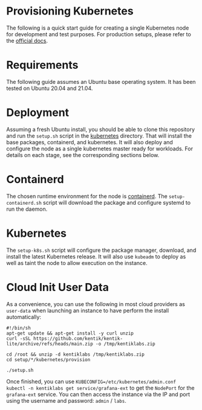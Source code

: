 # Provisioning Kubernetes
The following is a quick start guide for creating a single Kubernetes node for development
and test purposes.  For production setups, please refer to the
[official docs](https://kubernetes.io/docs/setup/production-environment/#production-cluster-setup).

# Requirements
The following guide assumes an Ubuntu base operating system.  It has been tested on Ubuntu 20.04
and 21.04.

# Deployment
Assuming a fresh Ubuntu install, you should be able to clone this repository and run the `setup.sh`
script in the [kubernetes](/kubernetes/provision/) directory.  That will install the base packages,
containerd, and kubernetes.  It will also deploy and configure the node as a single kubernetes
master ready for workloads.  For details on each stage, see the corresponding sections below.

# Containerd
The chosen runtime environment for the node is [containerd](https://github.com/containerd/containerd).
The `setup-containerd.sh` script will download the package and configure systemd to run the daemon.

# Kubernetes
The `setup-k8s.sh` script will configure the package manager, download, and install the latest Kubernetes
release.  It will also use `kubeadm` to deploy as well as taint the node to allow execution on the instance.

# Cloud Init User Data
As a convenience, you can use the following in most cloud providers as `user-data` when launching an instance
to have perform the install automatically:

```
#!/bin/sh
apt-get update && apt-get install -y curl unzip
curl -sSL https://github.com/kentik/kentik-lite/archive/refs/heads/main.zip -o /tmp/kentiklabs.zip

cd /root && unzip -d kentiklabs /tmp/kentiklabs.zip
cd setup/*/kubernetes/provision

./setup.sh
```

Once finished, you can use `KUBECONFIG=/etc/kubernetes/admin.conf kubectl -n kentiklabs get service/grafana-ext` to get the `NodePort`
for the `grafana-ext` service.  You can then access the instance via the IP and port using the username
and password: `admin` / `labs`.

